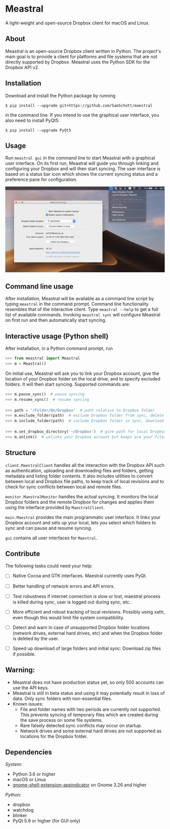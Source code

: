 # Meastral
A light-weight and open-source Dropbox client for macOS and Linux.

## About
Meastral is an open-source Dropbox client written in Python. The project's main goal is to
provide a client for platforms and file systems that are not directly supported by
Dropbox. Meastral uses the Python SDK for the Dropbox API v2.

## Installation
Download and install the Python package by running
```console
$ pip install --upgrade git+https://github.com/SamSchott/maestral
```
in the command line. If you intend to use the graphical user interface, you also need to 
install PyQt5:
```console
$ pip install --upgrade PyQt5
```

## Usage
Run `meastral gui` in the command line to start Meastral with a graphical user interface.
On its first run, Meastral will guide you through linking and configuring your Dropbox and
will then start syncing. The user interface is based on a status bar icon which shows the
current syncing status and a preference pane for configuration.

![Screenshot macOS](/screenshots/full.png)

## Command line usage
After installation, Meastral will be available as a command line script by typing
`meastral` in the command prompt. Command line functionality resembles that of the
interactive client. Type `meastral --help` to get a full list of available commands.
Invoking `meastral sync` will configure Meastral on first run and then automatically start
syncing.

## Interactive usage (Python shell)

After installation, in a Python command prompt, run
```Python
>>> from meastral import Meastral
>>> m = Meastral()
```
On initial use, Meastral will ask you to link your Dropbox account, give the location of
your Dropbox folder on the local drive, and to specify excluded folders. It will then
start syncing. Supported commands are:

```Python
>>> m.pause_sync()  # pause syncing
>>> m.resume_sync()  # resume syncing

>>> path = '/Folder/On/Dropbox'  # path relative to Dropbox folder
>>> m.exclude_folder(path)  # exclude Dropbox folder from sync, delete locally
>>> m.include_folder(path)  # include Dropbox folder in sync, download its contents

>>> m.set_dropbox_directory('~/Dropbox')  # give path for local Dropbox folder
>>> m.unlink()  # unlinks your Dropbox account but keeps are your files
```

## Structure
`client.MaestralClient` handles all the interaction with the Dropbox API such as
authentication, uploading and downloading files and folders, getting metadata and listing
folder contents. It also includes utilities to convert between local and Dropbox file
paths, to keep track of local revisions and to check for sync conflicts between local and
remote files.

`monitor.MaestralMonitor` handles the actual syncing. It monitors the local Dropbox
folders and the remote Dropbox for changes and applies them using the interface provided
by `MaestralClient`.

`main.Maestral` provides the main programmatic user interface. It links your Dropbox
account and sets up your local, lets you select which folders to sync and can pause and
resume syncing.

`gui` contains all user interfaces for `Maestral`.

## Contribute
The following tasks could need your help:

- [ ] Native Cocoa and GTK interfaces. Maestral currently uses PyQt.
- [ ] Better handling of network errors and API errors.
- [ ] Test robustness if internet connection is slow or lost, maestral process is killed
      during sync, user is logged out during sync, etc.
- [ ] More efficient and robust tracking of local revisions. Possibly using xattr, even
      though this would limit file system compatibility.
- [ ] Detect and warn in case of unsupported Dropbox folder locations (network drives,
      external hard drives, etc) and when the Dropbox folder is deleted by the user.
- [ ] Speed up download of large folders and initial sync: Download zip files if possible.


## Warning:
- Meastral does not have production status yet, so only 500 accounts can use the API keys.
- Meastral is still in beta status and using it may potentially result in loss of data. 
  Only sync folders with non-essential files.
- Known issues:
  - File and folder names with two periods are currently not supported. This prevents
    syncing of temporary files which are created during the save process on some file
    systems.
  - Rare falsely detected sync conflicts may occur on startup.
  - Network drives and some external hard drives are not supported as locations for the
    Dropbox folder.

## Dependencies
*System:*
- Python 3.6 or higher
- macOS or Linux
- [gnome-shell-extension-appindicator](https://github.com/ubuntu/gnome-shell-extension-appindicator)
  on Gnome 3.26 and higher 

*Python:*
- dropbox
- watchdog
- blinker
- PyQt 5.9 or higher (for GUI only)
